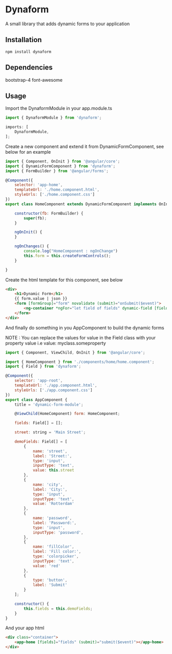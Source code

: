 Dynaform
========

A small library that adds dynamic forms to your application

## Installation

  `npm install dynaform`

## Dependencies
 
   bootstrap-4
   font-awesome

## Usage

Import the DynaformModule in your app.module.ts

```javascript
import { DynaformModule } from 'dynaform';

imports: [
    DynaformModule,
];

```

Create a new component and extend it from DynamicFormComponent, see below for an example

```javascript
import { Component, OnInit } from '@angular/core';
import { DynamicFormComponent } from 'dynaform';
import { FormBuilder } from '@angular/forms';

@Component({
    selector: 'app-home',
    templateUrl: './home.component.html',
    styleUrls: ['./home.component.css']
})
export class HomeComponent extends DynamicFormComponent implements OnInit {

    constructor(fb: FormBuilder) {
        super(fb);
    }

    ngOnInit() {
    }

    ngOnChanges() {
        console.log("HomeComponent : ngOnChange")
        this.form = this.createFormControls();
    }

}

```

Create the html template for this component, see below

```html
<div>
    <h1>Dynamic Form</h1>
    {{ form.value | json }}
    <form [formGroup]="form" novalidate (submit)="onSubmit($event)">
        <ng-container *ngFor="let field of fields" dynamic-field [field]="field" [group]="form"></ng-container>
    </form>
</div>
```

And finally do something in you AppComponent to build the dynamic forms

NOTE : You can replace the values for value in the Field class with your property value i.e value: myclass.someproperty

```javascript
import { Component, ViewChild, OnInit } from '@angular/core';

import { HomeComponent } from './components/home/home.component';
import { Field } from 'dynaform';

@Component({
    selector: 'app-root',
    templateUrl: './app.component.html',
    styleUrls: ['./app.component.css']
})
export class AppComponent {
    title = 'dynamic-form-module';

    @ViewChild(HomeComponent) form: HomeComponent;

    fields: Field[] = [];

    street: string = 'Main Street';

    demoFields: Field[] = [
        {
            name: 'street',
            label: 'Street:',
            type: 'input',
            inputType: 'text',
            value: this.street
        },
        {
            name: 'city',
            label: 'City:',
            type: 'input',
            inputType: 'text',
            value: 'Rotterdam'
        },
        {
            name: 'password',
            label: 'Password:',
            type: 'input',
            inputType: 'password',
        },
        {
            name: 'fillColor',
            label: 'Fill color:',
            type: 'colorpicker',
            inputType: 'text',
            value: 'red'
        },
        {
            type: 'button',
            label: 'Submit'
        }
    ];

    constructor() {
        this.fields = this.demoFields;
    }
}

```

And your app html

```html
<div class="container">
    <app-home [fields]="fields" (submit)="submit($event)"></app-home>
</div>
```


